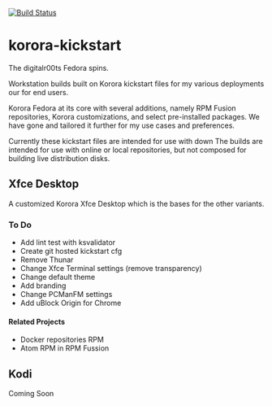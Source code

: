 [![Build Status](https://travis-ci.org/digitalr00ts/korora-kickstart.svg?branch=master)](https://travis-ci.org/digitalr00ts/korora-kickstart)

# korora-kickstart
The digitalr00ts Fedora spins.

Workstation builds built on Korora kickstart files for my various deployments our for end users.

Korora Fedora at its core with several additions, namely RPM Fusion repositories, Korora customizations, and select pre-installed packages.
We have gone and tailored it further for my use cases and preferences.

Currently these kickstart files are intended for use with down
The builds are intended for use with online or local repositories,
but not composed for building live distribution disks.

## Xfce Desktop
A customized Korora Xfce Desktop which is the bases for the other variants.

### To Do
* Add lint test with ksvalidator
* Create git hosted kickstart cfg
* Remove Thunar
* Change Xfce Terminal settings (remove transparency)
* Change default theme
* Add branding
* Change PCManFM settings
* Add uBlock Origin for Chrome

#### Related Projects
* Docker repositories RPM
* Atom RPM in RPM Fussion

## Kodi
Coming Soon
